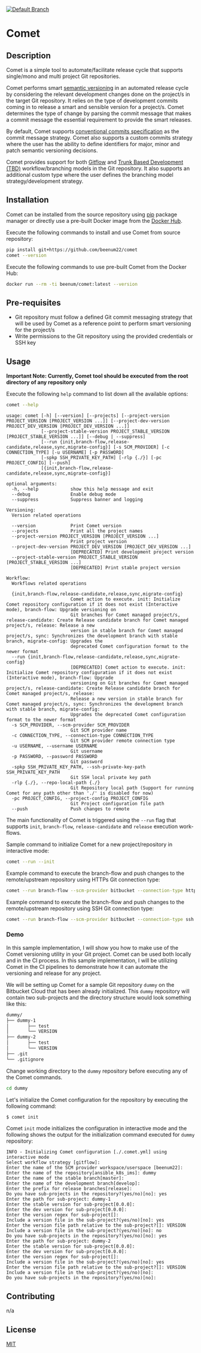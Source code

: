 [![Default Branch](https://github.com/beenum22/comet/actions/workflows/default-workflow.yml/badge.svg)](https://github.com/beenum22/comet/actions/workflows/default-workflow.yml)

# Comet

## Description
Comet is a simple tool to automate/facilitate release cycle that supports single/mono and multi project Git repositories.

Comet performs smart [semantic versioning](https://semver.org/) in an automated release cycle by considering the relevant development changes 
done on the project/s in the target Git repository. It relies on the type of development commits coming in to release 
a smart and sensible version for a project/s. Comet determines the type of change by parsing the commit message that makes
a commit message the essential requirement to provide the smart releases.

By default, Comet supports [conventional commits specification](https://www.conventionalcommits.org/en/v1.0.0/) as the 
commit message strategy. Comet also supports a custom commits strategy where the user has the ability to define 
identifiers for major, minor and patch semantic versioning decisions.

Comet provides support for both [Gitflow](https://www.atlassian.com/git/tutorials/comparing-workflows/gitflow-workflow) 
and [Trunk Based Development (TBD)](https://trunkbaseddevelopment.com/) workflow/branching models in the Git repository. 
It also supports an additional custom type where the user defines the branching model strategy/development strategy.

## Installation

Comet can be installed from the source repository using [pip](https://pip.pypa.io/en/stable/) package manager or 
directly use a pre-built Docker image from the [Docker Hub](https://hub.docker.com/repository/docker/beenum/comet).

Execute the following commands to install and use Comet from source repository:
```bash
pip install git+https://github.com/beenum22/comet
comet --version
```

Execute the following commands to use pre-built Comet from the Docker Hub:
```bash
docker run --rm -ti beenum/comet:latest --version
```

## Pre-requisites
* Git repository must follow a defined Git commit messaging strategy that will be used by Comet as a reference point to
  perform smart versioning for the project/s
* Write permissions to the Git repository using the provided credentials or SSH key

## Usage

**Important Note: Currently, Comet tool should be executed from the root directory of any repository only**

Execute the following `help` command to list down all the available options:
```bash
comet --help
```

```console
usage: comet [-h] [--version] [--projects] [--project-version PROJECT_VERSION [PROJECT_VERSION ...]] [--project-dev-version PROJECT_DEV_VERSION [PROJECT_DEV_VERSION ...]]
             [--project-stable-version PROJECT_STABLE_VERSION [PROJECT_STABLE_VERSION ...]] [--debug | --suppress]
             [--run {init,branch-flow,release-candidate,release,sync,migrate-config}] [-s SCM_PROVIDER] [-c CONNECTION_TYPE] [-u USERNAME] [-p PASSWORD]
             [-spkp SSH_PRIVATE_KEY_PATH] [-rlp {./}] [-pc PROJECT_CONFIG] [--push]
             [{init,branch-flow,release-candidate,release,sync,migrate-config}]

optional arguments:
  -h, --help            show this help message and exit
  --debug               Enable debug mode
  --suppress            Suppress banner and logging

Versioning:
  Version related operations

  --version             Print Comet version
  --projects            Print all the project names
  --project-version PROJECT_VERSION [PROJECT_VERSION ...]
                        Print project version
  --project-dev-version PROJECT_DEV_VERSION [PROJECT_DEV_VERSION ...]
                        [DEPRECATED] Print development project version
  --project-stable-version PROJECT_STABLE_VERSION [PROJECT_STABLE_VERSION ...]
                        [DEPRECATED] Print stable project version

Workflow:
  Workflows related operations

  {init,branch-flow,release-candidate,release,sync,migrate-config}
                        Comet action to execute. init: Initialize Comet repository configuration if it does not exist (Interactive mode), branch-flow: Upgrade versioning on
                        Git branches for Comet managed project/s, release-candidate: Create Release candidate branch for Comet managed project/s, release: Release a new
                        version in stable branch for Comet managed project/s, sync: Synchronizes the development branch with stable branch, migrate-config: Upgrades the
                        deprecated Comet configuration format to the newer format
  --run {init,branch-flow,release-candidate,release,sync,migrate-config}
                        [DEPRECATED] Comet action to execute. init: Initialize Comet repository configuration if it does not exist (Interactive mode), branch-flow: Upgrade
                        versioning on Git branches for Comet managed project/s, release-candidate: Create Release candidate branch for Comet managed project/s, release:
                        Release a new version in stable branch for Comet managed project/s, sync: Synchronizes the development branch with stable branch, migrate-config:
                        Upgrades the deprecated Comet configuration format to the newer format
  -s SCM_PROVIDER, --scm-provider SCM_PROVIDER
                        Git SCM provider name
  -c CONNECTION_TYPE, --connection-type CONNECTION_TYPE
                        Git SCM provider remote connection type
  -u USERNAME, --username USERNAME
                        Git username
  -p PASSWORD, --password PASSWORD
                        Git password
  -spkp SSH_PRIVATE_KEY_PATH, --ssh-private-key-path SSH_PRIVATE_KEY_PATH
                        Git SSH local private key path
  -rlp {./}, --repo-local-path {./}
                        Git Repository local path (Support for running Comet for any path other than './' is disabled for now)
  -pc PROJECT_CONFIG, --project-config PROJECT_CONFIG
                        Git Project configuration file path
  --push                Push changes to remote
```

The main functionality of Comet is triggered using the `--run` flag that supports `init`, `branch-flow`,
`release-candidate` and `release` execution work-flows.

Sample command to initialize Comet for a new project/repository in interactive mode:
```bash
comet --run --init
```

Example command to execute the branch-flow and push changes to the remote/upstream repository
using HTTPs Git connection type:
```bash
comet --run branch-flow --scm-provider bitbucket --connection-type https --username muneeb-ahmad --password dummy --push
```

Example command to execute the branch-flow and push changes to the remote/upstream repository using SSH Git
connection type:
```bash
comet --run branch-flow --scm-provider bitbucket --connection-type ssh --ssh-private-key-path ~/.ssh/id_rsa --push
```

### Demo
In this sample implementation, I will show you how to make use of the Comet versioning utility in your Git project. Comet can be used both locally and in the CI process. In this sample implementation, I will be utilizing Comet in the CI pipelines to demonstrate how it can automate the versioning and release for any project.

We will be setting up Comet for a sample Git repository `dummy` on the Bitbucket Cloud that has been already initialized. This `dummy` repository will contain two sub-projects and the directory structure would look something like this:

```bash
dummy/
├── dummy-1
│       ├── test
│       └── VERSION
├── dummy-2
│       ├── test
│       └── VERSION
├── .git
└── .gitignore
```

Change working directory to the `dummy` repository before executing any of the Comet commands.

```bash
cd dummy
```

Let's initialize the Comet configuration for the repository by executing the following command:
```bash
$ comet init
```

Comet `init` mode initializes the configuration in interactive mode and the following shows the output for the initialization command executed for `dummy` repository:

```log
INFO - Initializing Comet configuration [./.comet.yml] using interactive mode
Select workflow strategy [gitflow]:
Enter the name of the SCM provider workspace/userspace [beenum22]:
Enter the name of the repository[ansible_k8s_ims]: dummy
Enter the name of the stable branch[master]:
Enter the name of the development branch[develop]:
Enter the prefix for release branches[release]:
Do you have sub-projects in the repository?(yes/no)[no]: yes
Enter the path for sub-project: dummy-1
Enter the stable version for sub-project[0.0.0]:
Enter the dev version for sub-project[0.0.0]:
Enter the version regex for sub-project[]:
Include a version file in the sub-project?(yes/no)[no]: yes
Enter the version file path relative to the sub-project?[]: VERSION
Include a version file in the sub-project?(yes/no)[no]: no
Do you have sub-projects in the repository?(yes/no)[no]: yes
Enter the path for sub-project: dummy-2
Enter the stable version for sub-project[0.0.0]:
Enter the dev version for sub-project[0.0.0]:
Enter the version regex for sub-project[]:
Include a version file in the sub-project?(yes/no)[no]: yes
Enter the version file path relative to the sub-project?[]: VERSION
Include a version file in the sub-project?(yes/no)[no]:
Do you have sub-projects in the repository?(yes/no)[no]:
```

## Contributing
n/a

## License
[MIT](https://choosealicense.com/licenses/mit/)